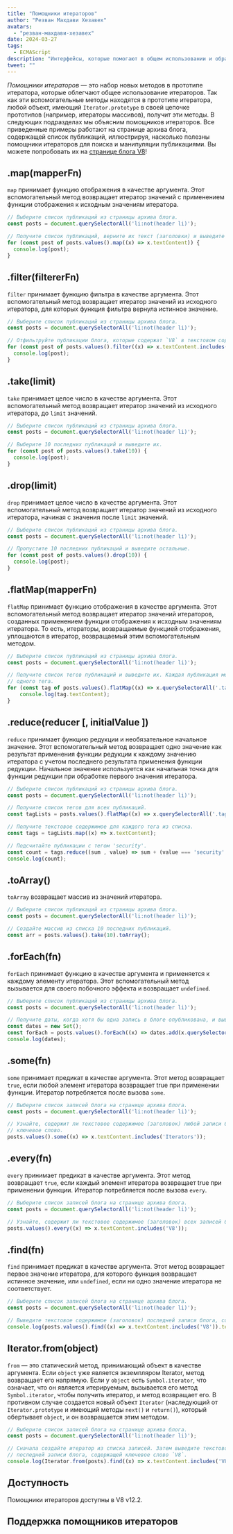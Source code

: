 ```yaml
---
title: "Помощники итераторов"
author: "Резван Махдави Хезавех"
avatars: 
  - "резван-махдави-хезавех"
date: 2024-03-27
tags: 
  - ECMAScript
description: "Интерфейсы, которые помогают в общем использовании и обработке итераторов."
tweet: ""
---
```


*Помощники итераторов* — это набор новых методов в прототипе итератора, которые облегчают общее использование итераторов. Так как эти вспомогательные методы находятся в прототипе итератора, любой объект, имеющий `Iterator.prototype` в своей цепочке прототипов (например, итераторы массивов), получит эти методы. В следующих подразделах мы объясним помощников итераторов. Все приведенные примеры работают на странице архива блога, содержащей список публикаций, иллюстрируя, насколько полезны помощники итераторов для поиска и манипуляции публикациями. Вы можете попробовать их на [странице блога V8](https://v8.dev/blog)!

<!--truncate-->

## .map(mapperFn)

`map` принимает функцию отображения в качестве аргумента. Этот вспомогательный метод возвращает итератор значений с применением функции отображения к исходным значениям итератора.

```javascript
// Выберите список публикаций из страницы архива блога.
const posts = document.querySelectorAll('li:not(header li)');

// Получите список публикаций, верните их текст (заголовки) и выведите их.
for (const post of posts.values().map((x) => x.textContent)) {
  console.log(post);
}
```

## .filter(filtererFn)

`filter` принимает функцию фильтра в качестве аргумента. Этот вспомогательный метод возвращает итератор значений из исходного итератора, для которых функция фильтра вернула истинное значение.

```javascript
// Выберите список публикаций из страницы архива блога.
const posts = document.querySelectorAll('li:not(header li)');

// Отфильтруйте публикации блога, которые содержат `V8` в текстовом содержимом (заголовках), и выведите их.
for (const post of posts.values().filter((x) => x.textContent.includes('V8'))) {
  console.log(post);
} 
```

## .take(limit)

`take` принимает целое число в качестве аргумента. Этот вспомогательный метод возвращает итератор значений из исходного итератора, до `limit` значений.

```javascript
// Выберите список публикаций из страницы архива блога.
const posts = document.querySelectorAll('li:not(header li)');

// Выберите 10 последних публикаций и выведите их.
for (const post of posts.values().take(10)) {
  console.log(post);
}
```

## .drop(limit)

`drop` принимает целое число в качестве аргумента. Этот вспомогательный метод возвращает итератор значений из исходного итератора, начиная с значения после `limit` значений.

```javascript
// Выберите список публикаций из страницы архива блога.
const posts = document.querySelectorAll('li:not(header li)');

// Пропустите 10 последних публикаций и выведите остальные.
for (const post of posts.values().drop(10)) {
  console.log(post);
}
```

## .flatMap(mapperFn)

`flatMap` принимает функцию отображения в качестве аргумента. Этот вспомогательный метод возвращает итератор значений итераторов, созданных применением функции отображения к исходным значениям итератора. То есть, итераторы, возвращаемые функцией отображения, уплощаются в итератор, возвращаемый этим вспомогательным методом.

```javascript
// Выберите список публикаций из страницы архива блога.
const posts = document.querySelectorAll('li:not(header li)');

// Получите список тегов публикаций и выведите их. Каждая публикация может иметь более
// одного тега.
for (const tag of posts.values().flatMap((x) => x.querySelectorAll('.tag').values())) {
    console.log(tag.textContent);
}
```

## .reduce(reducer [, initialValue ])

`reduce` принимает функцию редукции и необязательное начальное значение. Этот вспомогательный метод возвращает одно значение как результат применения функции редукции к каждому значению итератора с учетом последнего результата применения функции редукции. Начальное значение используется как начальная точка для функции редукции при обработке первого значения итератора.

```javascript
// Выберите список публикаций из страницы архива блога.
const posts = document.querySelectorAll('li:not(header li)');

// Получите список тегов для всех публикаций.
const tagLists = posts.values().flatMap((x) => x.querySelectorAll('.tag').values());

// Получите текстовое содержимое для каждого тега из списка.
const tags = tagLists.map((x) => x.textContent);

// Подсчитайте публикации с тегом 'security'.
const count = tags.reduce((sum , value) => sum + (value === 'security' ? 1 : 0), 0);
console.log(count);
```

## .toArray()

`toArray` возвращает массив из значений итератора.

```javascript
// Выберите список публикаций из страницы архива блога.
const posts = document.querySelectorAll('li:not(header li)');

// Создайте массив из списка 10 последних публикаций.
const arr = posts.values().take(10).toArray();
```

## .forEach(fn)

`forEach` принимает функцию в качестве аргумента и применяется к каждому элементу итератора. Этот вспомогательный метод вызывается для своего побочного эффекта и возвращает `undefined`.

```javascript
// Выберите список публикаций из страницы архива блога.
const posts = document.querySelectorAll('li:not(header li)');

// Получите даты, когда хотя бы одна запись в блоге опубликована, и выведите их.
const dates = new Set();
const forEach = posts.values().forEach((x) => dates.add(x.querySelector('time')));
console.log(dates);
```

## .some(fn)

`some` принимает предикат в качестве аргумента. Этот метод возвращает `true`, если любой элемент итератора возвращает true при применении функции. Итератор потребляется после вызова `some`.

```javascript
// Выберите список записей блога на странице архива блога.
const posts = document.querySelectorAll('li:not(header li)');

// Узнайте, содержит ли текстовое содержимое (заголовок) любой записи блога ключевое слово `Iterators`.
// ключевое слово.
posts.values().some((x) => x.textContent.includes('Iterators'));
```

## .every(fn)

`every` принимает предикат в качестве аргумента. Этот метод возвращает `true`, если каждый элемент итератора возвращает true при применении функции. Итератор потребляется после вызова `every`.

```javascript
// Выберите список записей блога на странице архива блога.
const posts = document.querySelectorAll('li:not(header li)');

// Узнайте, содержит ли текстовое содержимое (заголовок) всех записей блога ключевое слово `V8`.
posts.values().every((x) => x.textContent.includes('V8'));
```

## .find(fn)

`find` принимает предикат в качестве аргумента. Этот метод возвращает первое значение итератора, для которого функция возвращает истинное значение, или `undefined`, если ни одно значение итератора не соответствует.

```javascript
// Выберите список записей блога на странице архива блога.
const posts = document.querySelectorAll('li:not(header li)');

// Выведите текстовое содержимое (заголовок) последней записи блога, содержащей ключевое слово `V8`.
console.log(posts.values().find((x) => x.textContent.includes('V8')).textContent);
```

## Iterator.from(object)

`from` — это статический метод, принимающий объект в качестве аргумента. Если `object` уже является экземпляром Iterator, метод возвращает его напрямую. Если у `object` есть `Symbol.iterator`, что означает, что он является итерируемым, вызывается его метод `Symbol.iterator`, чтобы получить итератор, и метод возвращает его. В противном случае создается новый объект `Iterator` (наследующий от `Iterator.prototype` и имеющий методы `next()` и `return()`), который обертывает `object`, и он возвращается этим методом.

```javascript
// Выберите список записей блога на странице архива блога.
const posts = document.querySelectorAll('li:not(header li)');

// Сначала создайте итератор из списка записей. Затем выведите текстовое содержимое (заголовок)
// последней записи блога, содержащей ключевое слово `V8`.
console.log(Iterator.from(posts).find((x) => x.textContent.includes('V8')).textContent);
```

## Доступность

Помощники итераторов доступны в V8 v12.2.

## Поддержка помощников итераторов

<feature-support chrome="122 https://chromestatus.com/feature/5102502917177344"
                 firefox="no https://bugzilla.mozilla.org/show_bug.cgi?id=1568906"
                 safari="no https://bugs.webkit.org/show_bug.cgi?id=248650" 
                 nodejs="no"
                 babel="yes https://github.com/zloirock/core-js#iterator-helpers"></feature-support>
